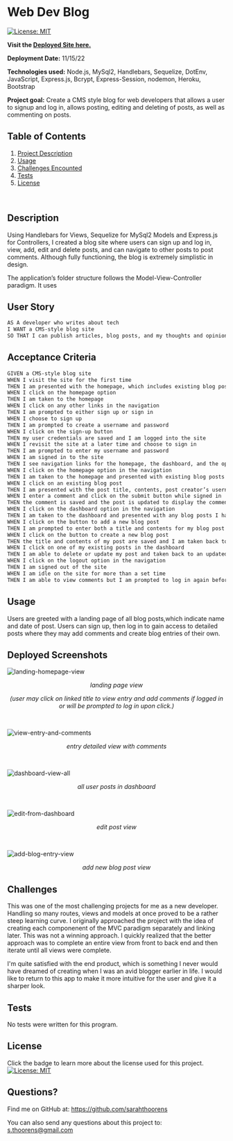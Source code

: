 # Web Dev Blog

[![License: MIT](https://img.shields.io/badge/License-MIT-yellow.svg)](https://opensource.org/licenses/MIT)

 **Visit the [Deployed Site here.]( https://git.heroku.com/sarahthoorensdevblog.git)**

  **Deployment Date:**  11/15/22 <br>
 
  **Technologies used:**  Node.js, MySql2, Handlebars, Sequelize, DotEnv, JavaScript, Express.js, Bcrypt, Express-Session, nodemon, Heroku, Bootstrap<br>

  **Project goal:** Create a CMS style blog for web developers that allows a user to signup and log in, allows posting, editing and deleting of posts, as well as commenting on posts. <br>


  ## Table of Contents
  1. [Project Description](#Description)
  2. [Usage](#Usage)
  3. [Challenges Encounted](#Challenges)
  4. [Tests](#Tests)
  5. [License](#License)
  <br>
  
  ## Description
Using Handlebars for Views, Sequelize for MySql2 Models and Express.js for Controllers, I created a blog site where users can sign up and log in, view, add, edit and delete posts, and can navigate to other posts to post comments. Although fully functioning, the blog is extremely simplistic in design. 

The application’s folder structure follows the Model-View-Controller paradigm. It uses

## User Story

```md
AS A developer who writes about tech
I WANT a CMS-style blog site
SO THAT I can publish articles, blog posts, and my thoughts and opinions
```

## Acceptance Criteria

```md
GIVEN a CMS-style blog site
WHEN I visit the site for the first time
THEN I am presented with the homepage, which includes existing blog posts if any have been posted; navigation links for the homepage and the dashboard; and the option to log in
WHEN I click on the homepage option
THEN I am taken to the homepage
WHEN I click on any other links in the navigation
THEN I am prompted to either sign up or sign in
WHEN I choose to sign up
THEN I am prompted to create a username and password
WHEN I click on the sign-up button
THEN my user credentials are saved and I am logged into the site
WHEN I revisit the site at a later time and choose to sign in
THEN I am prompted to enter my username and password
WHEN I am signed in to the site
THEN I see navigation links for the homepage, the dashboard, and the option to log out
WHEN I click on the homepage option in the navigation
THEN I am taken to the homepage and presented with existing blog posts that include the post title and the date created
WHEN I click on an existing blog post
THEN I am presented with the post title, contents, post creator’s username, and date created for that post and have the option to leave a comment
WHEN I enter a comment and click on the submit button while signed in
THEN the comment is saved and the post is updated to display the comment, the comment creator’s username, and the date created
WHEN I click on the dashboard option in the navigation
THEN I am taken to the dashboard and presented with any blog posts I have already created and the option to add a new blog post
WHEN I click on the button to add a new blog post
THEN I am prompted to enter both a title and contents for my blog post
WHEN I click on the button to create a new blog post
THEN the title and contents of my post are saved and I am taken back to an updated dashboard with my new blog post
WHEN I click on one of my existing posts in the dashboard
THEN I am able to delete or update my post and taken back to an updated dashboard
WHEN I click on the logout option in the navigation
THEN I am signed out of the site
WHEN I am idle on the site for more than a set time
THEN I am able to view comments but I am prompted to log in again before I can add, update, or delete comments
```

## Usage 
Users are greeted with a landing page of all blog posts,which indicate name and date of post. Users can sign up, then log in to gain access to detailed posts where they may add comments and create blog entries of their own. 

## Deployed Screenshots
![landing-homepage-view](/assets/homepage.png)
_<p align="center">landing page view </p>_
_<p align="center">(user may click on linked title to view entry and add comments if logged in or will be prompted to log in upon click.)</p>_
</br>

![view-entry-and-comments](/assets/view%20one%20entry.png)
_<p align="center">entry detailed view with comments</p>_
</br>

![dashboard-view-all](/assets/dashboard-all.png)
_<p align="center">all user posts in dashboard</p>_
<br>

![edit-from-dashboard](/assets/dashboard-edit.png)
_<p align="center">edit post view</p>_
<br>

  ![add-blog-entry-view](/assets/add-entry.png)
  _<p align="center">add new blog post view</p>_

  ## Challenges
 This was one of the most challenging projects for me as a new developer. Handling so many routes, views and models at once proved to be a rather steep learning curve. I originally approached the project with the idea of creating each componenent of the MVC paradigm separately and linking later. This was not a winning approach. I quickly realized that the better approach was to complete an entire view from front to back end and then iterate until all views were complete. 

 I'm quite satisfied with the end product, which is something I never would have dreamed of creating when I was an avid blogger earlier in life. I would like to return to this app to make it more intuitive for the user and give it a sharper look. 

  ## Tests

  No tests were written for this program.

  ## License

  Click the badge to learn more about the license used for this project.
  <br>[![License: MIT](https://img.shields.io/badge/License-MIT-yellow.svg)](https://opensource.org/licenses/MIT)

  ## Questions?

  Find me on GitHub at: https://github.com/sarahthoorens

  You can also send any questions about this project to: s.thoorens@gmail.com

